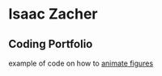 # Isaac Zacher 
## Coding Portfolio

example of code on how to [animate figures](animation_ex.md)


